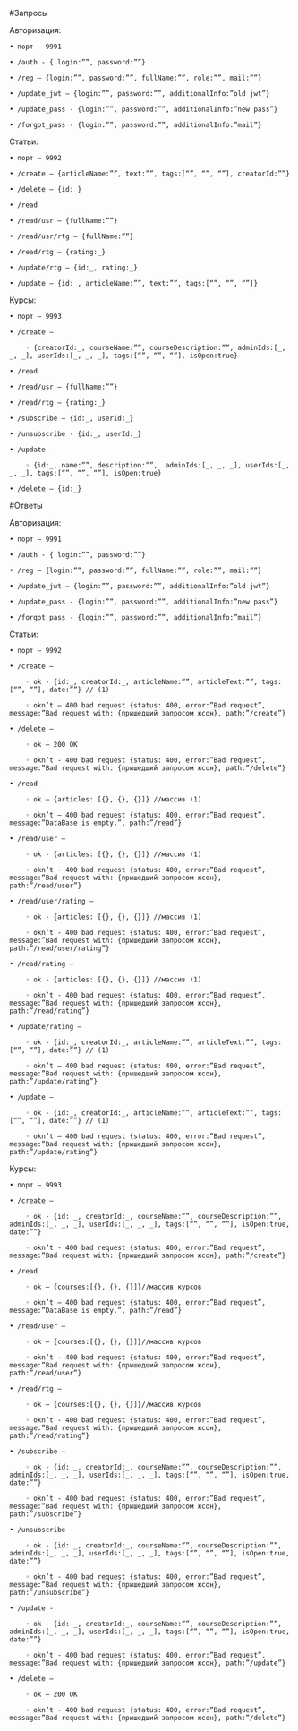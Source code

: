 
#Запросы


Авторизация:

    • порт – 9991
    
    • /auth - { login:””, password:””}
    
    • /reg – {login:””, password:””, fullName:””, role:””, mail:””}
    
    • /update_jwt – {login:””, password:””, additionalInfo:”old jwt”}
    
    • /update_pass - {login:””, password:””, additionalInfo:”new pass”}
    
    • /forgot_pass - {login:””, password:””, additionalInfo:”mail”}
    

Статьи:

    • порт – 9992
    
    • /create – {articleName:””, text:””, tags:[“”, “”, “”], creatorId:””}
    
    • /delete – {id:_}
    
    • /read
    
    • /read/usr – {fullName:””}
    
    • /read/usr/rtg – {fullName:””}
    
    • /read/rtg – {rating:_}
    
    • /update/rtg – {id:_, rating:_}
    
    • /update – {id:_, articleName:””, text:””, tags:[“”, “”, “”]}
    

Курсы:

    • порт – 9993
    
    • /create – 
    
        ◦ {creatorId:_, courseName:””, courseDescription:””, adminIds:[_, _, _], userIds:[_, _, _], tags:[“”, “”, “”], isOpen:true} 
        
    • /read
    
    • /read/usr – {fullName:””}
    
    • /read/rtg – {rating:_}
    
    • /subscribe – {id:_, userId:_}
    
    • /unsubscribe - {id:_, userId:_}
    
    • /update - 
    
        ◦ {id:_, name:””, description:””,  adminIds:[_, _, _], userIds:[_, _, _], tags:[“”, “”, “”], isOpen:true}
        
    • /delete – {id:_}
    

#Ответы


Авторизация:

    • порт – 9991
    
    • /auth - { login:””, password:””}
    
    • /reg – {login:””, password:””, fullName:””, role:””, mail:””}
    
    • /update_jwt – {login:””, password:””, additionalInfo:”old jwt”}
    
    • /update_pass - {login:””, password:””, additionalInfo:”new pass”}
    
    • /forgot_pass - {login:””, password:””, additionalInfo:”mail”}
    

Статьи:

    • порт – 9992
    
    • /create – 
    
        ◦ ok - {id:_, creatorId:_, articleName:””, articleText:””, tags:[“”, “”], date:””} // (1)
        
        ◦ okn’t – 400 bad request {status: 400, error:”Bad request”, message:”Bad request with: {пришедший запросом жсон}, path:”/create”}
        
    • /delete – 
    
        ◦ ok – 200 OK
        
        ◦ okn’t - 400 bad request {status: 400, error:”Bad request”, message:”Bad request with: {пришедший запросом жсон}, path:”/delete”}
        
    • /read - 
    
        ◦ ok – {articles: [{}, {}, {}]} //массив (1)
        
        ◦ okn’t – 400 bad request {status: 400, error:”Bad request”, message:”DataBase is empty.”, path:”/read”}
        
    • /read/user – 
    
        ◦ ok - {articles: [{}, {}, {}]} //массив (1)
        
        ◦ okn’t - 400 bad request {status: 400, error:”Bad request”, message:”Bad request with: {пришедший запросом жсон}, path:”/read/user”}
        
    • /read/user/rating – 
    
        ◦ ok - {articles: [{}, {}, {}]} //массив (1)
        
        ◦ okn’t - 400 bad request {status: 400, error:”Bad request”, message:”Bad request with: {пришедший запросом жсон}, path:”/read/user/rating”}
        
    • /read/rating – 
    
        ◦ ok - {articles: [{}, {}, {}]} //массив (1)
        
        ◦ okn’t - 400 bad request {status: 400, error:”Bad request”, message:”Bad request with: {пришедший запросом жсон}, path:”/read/rating”}
        
    • /update/rating – 
    
        ◦ ok - {id:_, creatorId:_, articleName:””, articleText:””, tags:[“”, “”], date:””} // (1)
        
        ◦ okn’t – 400 bad request {status: 400, error:”Bad request”, message:”Bad request with: {пришедший запросом жсон}, path:”/update/rating”}
        
    • /update – 
    
        ◦ ok - {id:_, creatorId:_, articleName:””, articleText:””, tags:[“”, “”], date:””} // (1)
        
        ◦ okn’t – 400 bad request {status: 400, error:”Bad request”, message:”Bad request with: {пришедший запросом жсон}, path:”/update/rating”}
        

Курсы:

    • порт – 9993
    
    • /create – 
    
        ◦ ok - {id: _, creatorId:_, courseName:””, courseDescription:””, adminIds:[_, _, _], userIds:[_, _, _], tags:[“”, “”, “”], isOpen:true, date:””}
        
        ◦ okn’t - 400 bad request {status: 400, error:”Bad request”, message:”Bad request with: {пришедший запросом жсон}, path:”/create”}
        
    • /read
    
        ◦ ok – {courses:[{}, {}, {}]}//массив курсов
        
        ◦ okn’t – 400 bad request {status: 400, error:”Bad request”, message:”DataBase is empty.”, path:”/read”}
        
    • /read/user – 
    
        ◦ ok – {courses:[{}, {}, {}]}//массив курсов
        
        ◦ okn’t - 400 bad request {status: 400, error:”Bad request”, message:”Bad request with: {пришедший запросом жсон}, path:”/read/user”}
        
    • /read/rtg – 
    
        ◦ ok – {courses:[{}, {}, {}]}//массив курсов
        
        ◦ okn’t - 400 bad request {status: 400, error:”Bad request”, message:”Bad request with: {пришедший запросом жсон}, path:”/read/rating”}
        
    • /subscribe – 
    
        ◦ ok - {id: _, creatorId:_, courseName:””, courseDescription:””, adminIds:[_, _, _], userIds:[_, _, _], tags:[“”, “”, “”], isOpen:true, date:””}
        
        ◦ okn’t - 400 bad request {status: 400, error:”Bad request”, message:”Bad request with: {пришедший запросом жсон}, path:”/subscribe”}
        
    • /unsubscribe - 
    
        ◦ ok - {id: _, creatorId:_, courseName:””, courseDescription:””, adminIds:[_, _, _], userIds:[_, _, _], tags:[“”, “”, “”], isOpen:true, date:””}
        
        ◦ okn’t - 400 bad request {status: 400, error:”Bad request”, message:”Bad request with: {пришедший запросом жсон}, path:”/unsubscribe”}
        
    • /update - 
    
        ◦ ok - {id: _, creatorId:_, courseName:””, courseDescription:””, adminIds:[_, _, _], userIds:[_, _, _], tags:[“”, “”, “”], isOpen:true, date:””}
        
        ◦ okn’t - 400 bad request {status: 400, error:”Bad request”, message:”Bad request with: {пришедший запросом жсон}, path:”/update”}
        
    • /delete – 
    
        ◦ ok – 200 OK
        
        ◦ okn’t - 400 bad request {status: 400, error:”Bad request”, message:”Bad request with: {пришедший запросом жсон}, path:”/delete”}
        
